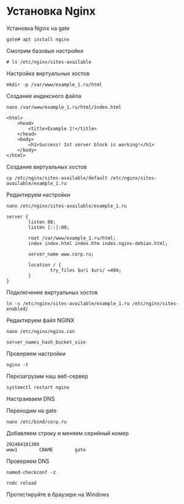 # Установка Nginx

Установка Nginx на gate

```
gate# apt install nginx
```

Смотрим базовые настройки

```
# ls /etc/nginx/sites-available
```

Настройка виртуальных хостов

```
mkdir -p /var/www/example_1.ru/html
```

Создание индексного файла

```
nano /var/www/example_1.ru/html/index.html
```
```
<html>
    <head>
        <title>Example 1!</title>
    </head>
    <body>
        <h1>Success! 1st server block is working!</h1>
    </body>
</html>
```

Создание виртуальных хостов

```
cp /etc/nginx/sites-available/default /etc/nginx/sites-available/example_1.ru
```
Редактируем настройки
```
nano /etc/nginx/sites-available/example_1.ru
```

```
server {
        listen 80;
        listen [::]:80;

        root /var/www/example_1.ru/html;
        index index.html index.htm index.nginx-debian.html;

        server_name www.corp.ru;

        location / {
                try_files $uri $uri/ =404;
        }
}
```

Подключение виртуальных хостов

```
ln -s /etc/nginx/sites-available/example_1.ru /etc/nginx/sites-enabled/
```

Редактируем файл NGINX

```
nano /etc/nginx/nginx.con
```
```
server_names_hash_bucket_size
```

Проверяем настройки

```
nginx -t
```
Перезагрузим наш веб-сервер

```
systemctl restart nginx
```
Настраиваем DNS

Переходим на gate
```
nano /etc/bind/corp.ru
```
Добавляем строку и меняем серийный номер
```
202404181300
www1        CNAME        gate
```
Проверяем DNS

```
named-checkconf -z
```
```
rndc reload
```

Протестируйте в браузере на Windows
